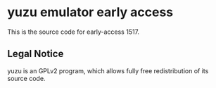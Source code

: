 yuzu emulator early access
=============

This is the source code for early-access 1517.

## Legal Notice

yuzu is an GPLv2 program, which allows fully free redistribution of its source code.